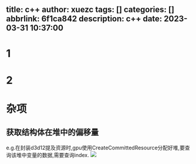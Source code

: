 title: c++
author: xuezc
tags: []
categories: []
abbrlink: 6f1ca842
description: c++
date: 2023-03-31 10:37:00
---
# 1
# 2
# 杂项
## 获取结构体在堆中的偏移量
e.g.在封装d3d12提及资源时,gpu使用CreateCommittedResource分配好堆,要查询该堆中变量的数据,需要查询index.
<img src="/images/C++_1.png">
```c++
```